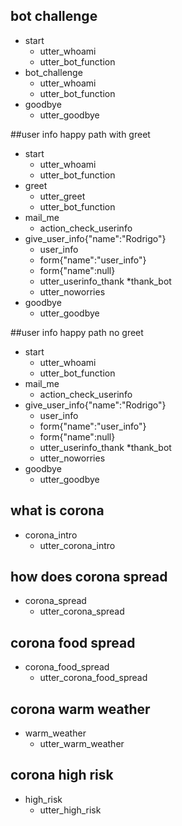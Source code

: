 
## bot challenge
* start
    - utter_whoami
    - utter_bot_function
* bot_challenge
    - utter_whoami
    - utter_bot_function
* goodbye
    - utter_goodbye

##user info happy path with greet
* start
    - utter_whoami
    - utter_bot_function
* greet
    - utter_greet
    - utter_bot_function
* mail_me
    - action_check_userinfo
* give_user_info{"name":"Rodrigo"}
    - user_info
    - form{"name":"user_info"}
    - form{"name":null}
    - utter_userinfo_thank
*thank_bot
    - utter_noworries
* goodbye
    - utter_goodbye
    
##user info happy path  no greet
* start
    - utter_whoami
    - utter_bot_function
* mail_me
    - action_check_userinfo
* give_user_info{"name":"Rodrigo"}
    - user_info
    - form{"name":"user_info"}
    - form{"name":null}
    - utter_userinfo_thank
*thank_bot
    - utter_noworries
* goodbye
    - utter_goodbye

## what is corona
* corona_intro
  - utter_corona_intro
  
## how does corona spread
* corona_spread
  - utter_corona_spread
## corona food spread
* corona_food_spread
  - utter_corona_food_spread

## corona warm weather
* warm_weather
  - utter_warm_weather
## corona high risk
* high_risk
   - utter_high_risk